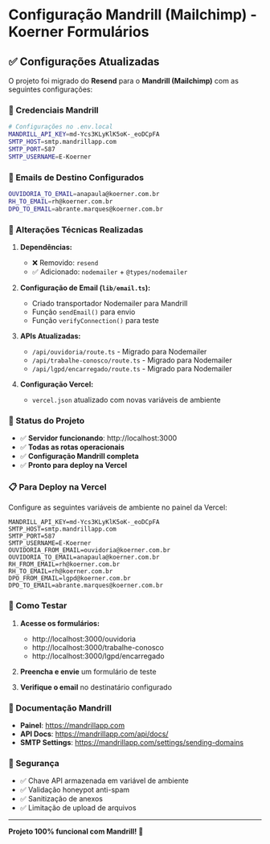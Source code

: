 # Configuração Mandrill (Mailchimp) - Koerner Formulários

## ✅ Configurações Atualizadas

O projeto foi migrado do **Resend** para o **Mandrill (Mailchimp)** com as seguintes configurações:

### 📧 Credenciais Mandrill

```bash
# Configurações no .env.local
MANDRILL_API_KEY=md-Ycs3KLyKlK5oK-_eoDCpFA
SMTP_HOST=smtp.mandrillapp.com
SMTP_PORT=587
SMTP_USERNAME=E-Koerner
```

### 📨 Emails de Destino Configurados

```bash
OUVIDORIA_TO_EMAIL=anapaula@koerner.com.br
RH_TO_EMAIL=rh@koerner.com.br
DPO_TO_EMAIL=abrante.marques@koerner.com.br
```

### 🔧 Alterações Técnicas Realizadas

1. **Dependências:**
   - ❌ Removido: `resend`
   - ✅ Adicionado: `nodemailer` + `@types/nodemailer`

2. **Configuração de Email (`lib/email.ts`):**
   - Criado transportador Nodemailer para Mandrill
   - Função `sendEmail()` para envio
   - Função `verifyConnection()` para teste

3. **APIs Atualizadas:**
   - `/api/ouvidoria/route.ts` - Migrado para Nodemailer
   - `/api/trabalhe-conosco/route.ts` - Migrado para Nodemailer
   - `/api/lgpd/encarregado/route.ts` - Migrado para Nodemailer

4. **Configuração Vercel:**
   - `vercel.json` atualizado com novas variáveis de ambiente

### 🚀 Status do Projeto

- ✅ **Servidor funcionando**: http://localhost:3000
- ✅ **Todas as rotas operacionais**
- ✅ **Configuração Mandrill completa**
- ✅ **Pronto para deploy na Vercel**

### 📋 Para Deploy na Vercel

Configure as seguintes variáveis de ambiente no painel da Vercel:

```
MANDRILL_API_KEY=md-Ycs3KLyKlK5oK-_eoDCpFA
SMTP_HOST=smtp.mandrillapp.com
SMTP_PORT=587
SMTP_USERNAME=E-Koerner
OUVIDORIA_FROM_EMAIL=ouvidoria@koerner.com.br
OUVIDORIA_TO_EMAIL=anapaula@koerner.com.br
RH_FROM_EMAIL=rh@koerner.com.br
RH_TO_EMAIL=rh@koerner.com.br
DPO_FROM_EMAIL=lgpd@koerner.com.br
DPO_TO_EMAIL=abrante.marques@koerner.com.br
```

### 🧪 Como Testar

1. **Acesse os formulários:**
   - http://localhost:3000/ouvidoria
   - http://localhost:3000/trabalhe-conosco
   - http://localhost:3000/lgpd/encarregado

2. **Preencha e envie** um formulário de teste

3. **Verifique o email** no destinatário configurado

### 📖 Documentação Mandrill

- **Painel**: https://mandrillapp.com
- **API Docs**: https://mandrillapp.com/api/docs/
- **SMTP Settings**: https://mandrillapp.com/settings/sending-domains

### 🔐 Segurança

- ✅ Chave API armazenada em variável de ambiente
- ✅ Validação honeypot anti-spam
- ✅ Sanitização de anexos
- ✅ Limitação de upload de arquivos

---

**Projeto 100% funcional com Mandrill! 🎉**